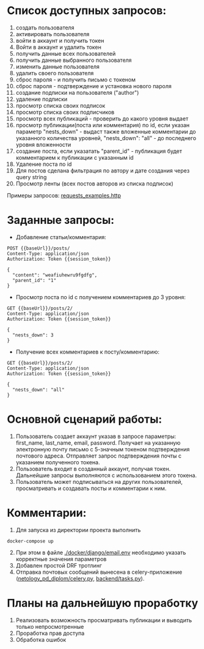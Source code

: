 # Список доступных запросов:
1. создать пользователя
1. активировать пользователя
1. войти в аккаунт и получить токен
1. Войти в аккаунт и удалить токен
1. получить данные всех пользователей
1. получить данные выбранного пользователя
1. изменить данные пользователя
1. удалить своего пользователя
1. сброс пароля - и получить письмо с токеном
1. сброс пароля - подтверждение и установка нового пароля
1. создание подписки на пользователя ("author")  
1. удаление подписки
1. просмотр списка своих подписок
1. просмотр списка своих подписчиков
1. просмотр всех публикаций   -  проверить до какого уровня выдает
1. просмотр публикации(поста или комментария) по id, если указан параметр "nests_down" - выдаст также вложенные комментарии до указанного количества уровней, "nests_down": "all" - до последнего уровня вложенности
1. создание поста, если указатать "parent_id" - публикация будет комментарием к публикации с указанным id
1. Удаление поста по id
1. Для постов сделана фильтрация по автору и дате создания через query string
1. Просмотр ленты (всех постов авторов из списка подписок)

Примеры запросов: [requests_examples.http](https://github.com/headsoft-mikhail/blog_api/blob/master/requests_examples.http)  
  
# Заданные запросы:
- Добавление статьи/комментария:
```
POST {{baseUrl}}/posts/
Content-Type: application/json
Authorization: Token {{session_token}}

{
  "content": "weafiuhewru9fgdfg",
  "parent_id": "1"
}
```
- Просмотр поста по id  с получением комментариев до 3 уровня:
```
GET {{baseUrl}}/posts/2/
Content-Type: application/json
Authorization: Token {{session_token}}

{
  "nests_down": 3
}
```
- Получение всех комментариев к посту/комментарию:
```
GET {{baseUrl}}/posts/2/
Content-Type: application/json
Authorization: Token {{session_token}}

{
  "nests_down": "all"
}
```

# Основной сценарий работы:

1. Пользователь создает аккаунт указав в запросе параметры: first_name, last_name, email, password. Получает на указанную электронную почту письмо с 5-значным токеном подтверждения почтового адреса. Отправляет запрос подтверждения почты с указанием полученного токена.
1. Пользователь входит в созданный аккаунт, получая токен. Дальнейшие запросы выполняются с использованием этого токена.
1. Пользователь может подписываться на других пользователей, просматривать и создавать посты и комментарии к ним.


# Комментарии:

1. Для запуска из директории проекта выполнить
```
docker-compose up
```
2. При этом в файле  [./docker/django/email.env](https://github.com/headsoft-mikhail/blog_api/blob/master/docker/django/email.env) необходимо указать корректные значения параметров
3. Добавлен простой DRF тротлинг
4. Отправка почтовых сообщений вынесена в celery-приложение ([netology_pd_diplom/celery.py](https://github.com/headsoft-mikhail/netology_graduation/blob/master/netology_pd_diplom/celery.py), [backend/tasks.py](https://github.com/headsoft-mikhail/netology_graduation/blob/master/backend/tasks.py)). 


# Планы на дальнейшую проработку

1. Реализовать возможность просматривать публикации и выводить только непросмотренные
1. Проработка прав доступа
1. Обработка ошибок
